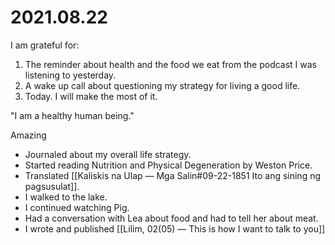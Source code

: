 # 2021.08.22

I am grateful for:

1. The reminder about health and the food we eat from the podcast I was listening to yesterday.
2. A wake up call about questioning my strategy for living a good life.
3. Today. I will make the most of it.

"I am a healthy human being."

Amazing

- Journaled about my overall life strategy.
- Started reading Nutrition and Physical Degeneration by Weston Price.
- Translated [[Kaliskis na Ulap — Mga Salin#09-22-1851 Ito ang sining ng pagsusulat]].
- I walked to the lake.
- I continued watching Pig.
- Had a conversation with Lea about food and had to tell her about meat.
- I wrote and published [[Lilim, 02(05) — This is how I want to talk to you]]

